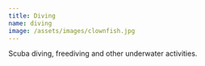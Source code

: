 ```yaml
---
title: Diving
name: diving
image: /assets/images/clownfish.jpg
---
```

Scuba diving, freediving and other underwater activities.